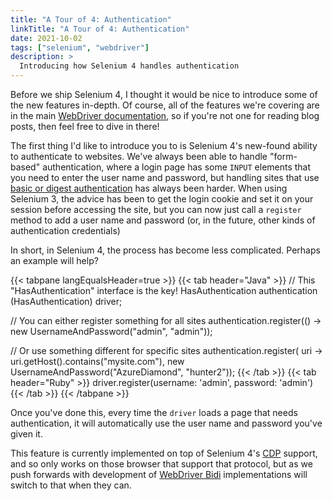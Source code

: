 ```yaml
---
title: "A Tour of 4: Authentication"
linkTitle: "A Tour of 4: Authentication"
date: 2021-10-02
tags: ["selenium", "webdriver"]
description: >
  Introducing how Selenium 4 handles authentication
---
```


Before we ship Selenium 4, I thought it would be nice to introduce
some of the new features in-depth. Of course, all of the features
we're covering are in the main [WebDriver documentation][], so if
you're not one for reading blog posts, then feel free to dive in
there!

The first thing I'd like to introduce you to is Selenium 4's new-found
ability to authenticate to websites. We've always been able to handle
"form-based" authentication, where a login page has some `INPUT`
elements that you need to enter the user name and password, but
handling sites that use [basic or digest
authentication][authentication] has always been harder. When using
Selenium 3, the advice has been to get the login cookie and set it on
your session before accessing the site, but you can now just call a
`register` method to add a user name and password (or, in the future,
other kinds of authentication credentials)

In short, in Selenium 4, the process has become less
complicated. Perhaps an example will help?

{{< tabpane langEqualsHeader=true >}}
  {{< tab header="Java" >}}
// This "HasAuthentication" interface is the key!
HasAuthentication authentication (HasAuthentication) driver;

// You can either register something for all sites
authentication.register(() -> new UsernameAndPassword("admin", "admin"));

// Or use something different for specific sites
authentication.register(
  uri -> uri.getHost().contains("mysite.com"),
  new UsernameAndPassword("AzureDiamond", "hunter2"));
  {{< /tab >}}
  {{< tab header="Ruby" >}}
driver.register(username: 'admin', password: 'admin')
  {{< /tab >}}
{{< /tabpane >}}

Once you've done this, every time the `driver` loads a page that needs
authentication, it will automatically use the user name and password
you've given it.

This feature is currently implemented on top of Selenium 4's [CDP][]
support, and so only works on those browser that support that
protocol, but as we push forwards with development of [WebDriver
Bidi][] implementations will switch to that when they can.

[authentication]: https://developer.mozilla.org/en-US/docs/Web/HTTP/Authentication
[CDP]: https://chromedevtools.github.io/devtools-protocol/
[WebDriver Bidi]: https://w3c.github.io/webdriver-bidi/
[WebDriver documentation]: /documentation/webdriver/